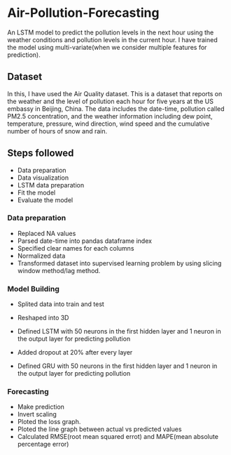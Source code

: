 # Air-Pollution-Forecasting
An LSTM model to predict the pollution levels in the next hour using the weather conditions and pollution levels in the current hour. I have trained the model using multi-variate(when we consider multiple features for prediction).

## Dataset
In this, I have used the Air Quality dataset. This is a dataset that reports on the weather and the level of pollution each hour for five years at the US embassy in Beijing, China. The data includes the date-time, pollution called PM2.5 concentration, and the weather information including dew point, temperature, pressure, wind direction, wind speed and the cumulative number of hours of snow and rain. 

## Steps followed
- Data preparation
- Data visualization
- LSTM data preparation
- Fit the model 
- Evaluate the model

### Data preparation
- Replaced NA values
- Parsed date-time into pandas dataframe index
- Specified clear names for each columns
- Normalized data
- Transformed dataset into supervised learning problem by using slicing window method/lag method.

### Model Building
- Splited data into train and test
- Reshaped into 3D
- Defined LSTM with 50 neurons in the first hidden layer and 1 neuron in the output layer for predicting pollution
- Added dropout at 20% after every layer

- Defined GRU with 50 neurons in the first hidden layer and 1 neuron in the output layer for predicting pollution

### Forecasting
- Make prediction
- Invert scaling
- Ploted the loss graph.
- Ploted the line graph between actual vs predicted values
- Calculated RMSE(root mean squared errot) and MAPE(mean absolute percentage error)
